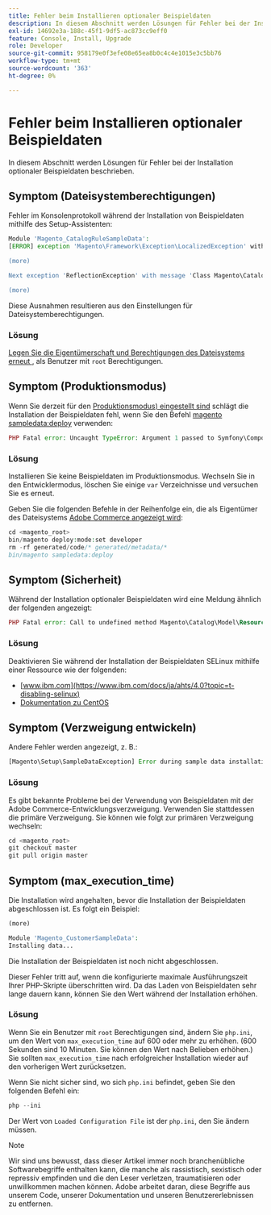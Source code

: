 ```yaml
---
title: Fehler beim Installieren optionaler Beispieldaten
description: In diesem Abschnitt werden Lösungen für Fehler bei der Installation optionaler Beispieldaten beschrieben.
exl-id: 14692e3a-188c-45f1-9df5-ac873cc9eff0
feature: Console, Install, Upgrade
role: Developer
source-git-commit: 958179e0f3efe08e65ea8b0c4c4e1015e3c5bb76
workflow-type: tm+mt
source-wordcount: '363'
ht-degree: 0%

---
```


# Fehler beim Installieren optionaler Beispieldaten

In diesem Abschnitt werden Lösungen für Fehler bei der Installation optionaler Beispieldaten beschrieben.

## Symptom (Dateisystemberechtigungen)

Fehler im Konsolenprotokoll während der Installation von Beispieldaten mithilfe des Setup-Assistenten:

```php
Module 'Magento_CatalogRuleSampleData':
[ERROR] exception 'Magento\Framework\Exception\LocalizedException' with message 'Can't create directory /var/www/html/magento2/generated/code/Magento/CatalogRule/Model/.' in /var/www/html/magento2/lib/internal/Magento/Framework/Code/Generator.php:103

(more)

Next exception 'ReflectionException' with message 'Class Magento\CatalogRule\Model\RuleFactory does not exist' in /var/www/html/magento2/lib/internal/Magento/Framework/Code/Reader/ClassReader.php:29

(more)
```

Diese Ausnahmen resultieren aus den Einstellungen für Dateisystemberechtigungen.

### Lösung

[Legen Sie die Eigentümerschaft und Berechtigungen des Dateisystems erneut ](https://experienceleague.adobe.com/docs/commerce-operations/configuration-guide/deployment/file-system-permissions.html), als Benutzer mit `root` Berechtigungen.

## Symptom (Produktionsmodus)

Wenn Sie derzeit für den [Produktionsmodus) eingestellt sind](https://experienceleague.adobe.com/docs/commerce-operations/configuration-guide/setup/application-modes.html) schlägt die Installation der Beispieldaten fehl, wenn Sie den Befehl [magento sampledata:deploy](https://experienceleague.adobe.com/docs/commerce-operations/installation-guide/next-steps/sample-data/composer-packages.html) verwenden:

```php
PHP Fatal error: Uncaught TypeError: Argument 1 passed to Symfony\Component\Console\Input\ArrayInput::__construct() must be of the type array, object given, called in /<path>/vendor/magento/framework/ObjectManager/Factory/AbstractFactory.php on line 97 and defined in /<path>/vendor/symfony/console/Symfony/Component/Console/Input/ArrayInput.php:37
```

### Lösung

Installieren Sie keine Beispieldaten im Produktionsmodus. Wechseln Sie in den Entwicklermodus, löschen Sie einige `var` Verzeichnisse und versuchen Sie es erneut.

Geben Sie die folgenden Befehle in der Reihenfolge ein, die als Eigentümer des Dateisystems [Adobe Commerce angezeigt wird](https://experienceleague.adobe.com/docs/commerce-operations/installation-guide/prerequisites/file-system/overview.html):

```php
cd <magento_root>
bin/magento deploy:mode:set developer
rm -rf generated/code/* generated/metadata/*
bin/magento sampledata:deploy
```

## Symptom (Sicherheit)

Während der Installation optionaler Beispieldaten wird eine Meldung ähnlich der folgenden angezeigt:

```php
PHP Fatal error: Call to undefined method Magento\Catalog\Model\Resource\Product\Interceptor::getWriteConnection() in /var/www/magento2/app/code/Magento/SampleData/Module/Catalog/Setup/Product/Gallery.php on line 144
```

### Lösung

Deaktivieren Sie während der Installation der Beispieldaten SELinux mithilfe einer Ressource wie der folgenden:

* [www.ibm.com](https://www.ibm.com/docs/ja/ahts/4.0?topic=t-disabling-selinux)
* [Dokumentation zu CentOS](https://docs.centos.org/en-US/docs/)

## Symptom (Verzweigung entwickeln)

Andere Fehler werden angezeigt, z. B.:

```php
[Magento\Setup\SampleDataException] Error during sample data installation: Class Magento\Sales\Model\Service\OrderFactory does not exist
```

### Lösung

Es gibt bekannte Probleme bei der Verwendung von Beispieldaten mit der Adobe Commerce-Entwicklungsverzweigung. Verwenden Sie stattdessen die primäre Verzweigung. Sie können wie folgt zur primären Verzweigung wechseln:

```php
cd <magento_root>
git checkout master
git pull origin master
```

## Symptom (max_execution_time)

Die Installation wird angehalten, bevor die Installation der Beispieldaten abgeschlossen ist. Es folgt ein Beispiel:

```php
(more)

Module 'Magento_CustomerSampleData':
Installing data...
```

Die Installation der Beispieldaten ist noch nicht abgeschlossen.

Dieser Fehler tritt auf, wenn die konfigurierte maximale Ausführungszeit Ihrer PHP-Skripte überschritten wird. Da das Laden von Beispieldaten sehr lange dauern kann, können Sie den Wert während der Installation erhöhen.

### Lösung

Wenn Sie ein Benutzer mit `root` Berechtigungen sind, ändern Sie `php.ini`, um den Wert von `max_execution_time` auf 600 oder mehr zu erhöhen. (600 Sekunden sind 10 Minuten. Sie können den Wert nach Belieben erhöhen.) Sie sollten `max_execution_time` nach erfolgreicher Installation wieder auf den vorherigen Wert zurücksetzen.

Wenn Sie nicht sicher sind, wo sich `php.ini` befindet, geben Sie den folgenden Befehl ein:

```php
php --ini
```

Der Wert von `Loaded Configuration File` ist der `php.ini`, den Sie ändern müssen.

>[!NOTE]
>
>Wir sind uns bewusst, dass dieser Artikel immer noch branchenübliche Softwarebegriffe enthalten kann, die manche als rassistisch, sexistisch oder repressiv empfinden und die den Leser verletzen, traumatisieren oder unwillkommen machen können. Adobe arbeitet daran, diese Begriffe aus unserem Code, unserer Dokumentation und unseren Benutzererlebnissen zu entfernen.
